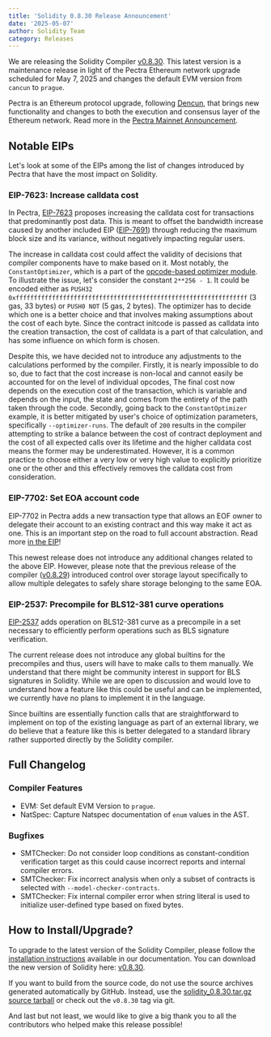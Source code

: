 ```yaml
---
title: 'Solidity 0.8.30 Release Announcement'
date: '2025-05-07'
author: Solidity Team
category: Releases
---
```


We are releasing the Solidity Compiler [v0.8.30](https://github.com/ethereum/solidity/releases/tag/v0.8.30).
This latest version is a maintenance release in light of the Pectra Ethereum network upgrade scheduled for May 7, 2025 and changes the default EVM version from `cancun` to `prague`.

Pectra is an Ethereum protocol upgrade, following [Dencun](https://blog.ethereum.org/2024/02/27/dencun-mainnet-announcement), that brings new functionality and changes to both the execution and consensus layer of the Ethereum network.
Read more in the [Pectra Mainnet Announcement](https://blog.ethereum.org/2025/04/23/pectra-mainnet).

## Notable EIPs

Let's look at some of the EIPs among the list of changes introduced by Pectra that have the most impact on Solidity.

### EIP-7623: Increase calldata cost

In Pectra, [EIP-7623](https://eips.ethereum.org/EIPS/eip-7623) proposes increasing the calldata cost for transactions that predominantly post data.
This is meant to offset the bandwidth increase caused by another included EIP ([EIP-7691](https://eips.ethereum.org/EIPS/eip-7691)) through reducing the maximum block size and its variance, without negatively impacting regular users.

The increase in calldata cost could affect the validity of decisions that compiler components have to make based on it.
Most notably, the `ConstantOptimizer`, which is a part of the [opcode-based optimizer module](https://docs.soliditylang.org/en/v0.8.30/internals/optimizer.html#opcode-based-optimizer-module).
To illustrate the issue, let's consider the constant `2**256 - 1`.
It could be encoded either as `PUSH32 0xffffffffffffffffffffffffffffffffffffffffffffffffffffffffffffffff` (3 gas, 33 bytes) or `PUSH0 NOT` (5 gas, 2 bytes).
The optimizer has to decide which one is a better choice and that involves making assumptions about the cost of each byte.
Since the contract initcode is passed as calldata into the creation transaction, the cost of calldata is a part of that calculation, and has some influence on which form is chosen.

Despite this, we have decided not to introduce any adjustments to the calculations performed by the compiler.
Firstly, it is nearly impossible to do so, due to fact that the cost increase is non-local and cannot easily be accounted for on the level of individual opcodes,
The final cost now depends on the execution cost of the transaction, which is variable and depends on the input, the state and comes from the entirety of the path taken through the code.
Secondly, going back to the `ConstantOptimizer` example, it is better mitigated by user's choice of optimization parameters, specifically `--optimizer-runs`.
The default of `200` results in the compiler attempting to strike a balance between the cost of contract deployment and the cost of all expected calls over its lifetime and the higher calldata cost means the former may be underestimated.
However, it is a common practice to choose either a very low or very high value to explicitly prioritize one or the other and this effectively removes the calldata cost from consideration.

### EIP-7702: Set EOA account code

EIP-7702 in Pectra adds a new transaction type that allows an EOF owner to delegate their account to an existing contract and this way make it act as one.
This is an important step on the road to full account abstraction.
Read more [in the EIP](https://eips.ethereum.org/EIPS/eip-7702)!

This newest release does not introduce any additional changes related to the above EIP.
However, please note that the previous release of the compiler ([v0.8.29](https://soliditylang.org/blog/2025/03/12/solidity-0.8.29-release-announcement)) introduced control over storage layout specifically to allow multiple delegates to safely share storage belonging to the same EOA.

### EIP-2537: Precompile for BLS12-381 curve operations
[EIP-2537](https://eips.ethereum.org/EIPS/eip-2537) adds operation on BLS12-381 curve as a precompile in a set necessary to efficiently perform operations such as BLS signature verification.

The current release does not introduce any global builtins for the precompiles and thus, users will have to make calls to them manually. We understand that there might be community interest in support for BLS signatures in Solidity. While we are open to discussion and would love to understand how a feature like this could be useful and can be implemented, we currently have no plans to implement it in the language.

Since builtins are essentially function calls that are straightforward to implement on top of the existing language as part of an external library, we do believe that a feature like this is better delegated to a standard library rather supported directly by the Solidity compiler.

## Full Changelog

### Compiler Features

* EVM: Set default EVM Version to `prague`.
* NatSpec: Capture Natspec documentation of `enum` values in the AST.

### Bugfixes

* SMTChecker: Do not consider loop conditions as constant-condition verification target as this could cause incorrect reports and internal compiler errors.
* SMTChecker: Fix incorrect analysis when only a subset of contracts is selected with `--model-checker-contracts`.
* SMTChecker: Fix internal compiler error when string literal is used to initialize user-defined type based on fixed bytes.

## How to Install/Upgrade?

To upgrade to the latest version of the Solidity Compiler, please follow the [installation instructions](https://docs.soliditylang.org/en/v0.8.30/installing-solidity.html) available in our documentation.
You can download the new version of Solidity here: [v0.8.30](https://github.com/ethereum/solidity/releases/tag/v0.8.30).

If you want to build from the source code, do not use the source archives generated automatically by GitHub. Instead, use the [solidity_0.8.30.tar.gz source tarball](https://github.com/ethereum/solidity/releases/download/v0.8.30/solidity_0.8.30.tar.gz) or check out the `v0.8.30` tag via git.

And last but not least, we would like to give a big thank you to all the contributors who helped make this release possible!
